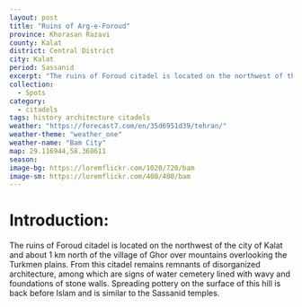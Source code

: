 ```yaml
---
layout: post
title: "Ruins of Arg-e-Foroud"
province: Khorasan Razavi
county: Kalat
district: Central District
city: Kalat
period: Sassanid
excerpt: "The ruins of Foroud citadel is located on the northwest of the city of Kalat and about 1 km north of the village of Ghor over mountains overlooking the Turkmen plains."
collection:
  - Spots
category: 
  - citadels
tags: history architecture citadels
weather: "https://forecast7.com/en/35d6951d39/tehran/"
weather-theme: "weather_one"
weather-name: "Bam City"
map: 29.116944,58.368611
season:
image-bg: https://loremflickr.com/1020/720/bam
image-sm: https://loremflickr.com/400/400/bam
---
```

# **Introduction:**

The ruins of Foroud citadel is located on the northwest of the city of Kalat and about 1 km north of the village of Ghor over mountains overlooking the Turkmen plains. From this citadel remains remnants of disorganized architecture, among which are signs of water cemetery lined with wavy and foundations of stone walls. Spreading pottery on the surface of this hill is back before Islam and is similar to the Sassanid temples.